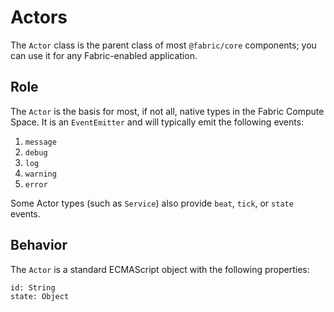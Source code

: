 # Actors
The `Actor` class is the parent class of most `@fabric/core` components; you
can use it for any Fabric-enabled application.

## Role
The `Actor` is the basis for most, if not all, native types in the Fabric Compute Space.  It is an `EventEmitter` and will typically emit the following events:

1. `message`
2. `debug`
3. `log`
4. `warning`
5. `error`

Some Actor types (such as `Service`) also provide `beat`, `tick`, or `state` events.

## Behavior
The `Actor` is a standard ECMAScript object with the following properties:

```
id: String
state: Object
```

